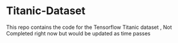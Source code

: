 # Titanic-Dataset
This repo contains the code for the Tensorflow Titanic dataset , Not Completed right now but would be updated as time passes 
